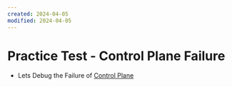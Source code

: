 ```yaml
---
created: 2024-04-05
modified: 2024-04-05
---
```

# Practice Test - Control Plane Failure

  - Lets Debug the Failure of [Control Plane](https://kodekloud.com/topic/practice-test-control-plane-failure/)